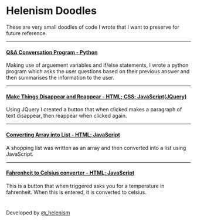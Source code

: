 # Helenism Doodles
These are very small doodles of code I wrote that I want to preserve for future reference.
<hr>

#### [Q&A Conversation Program - Python](https://github.com/helenism/helenism-doodles/blob/master/conversation-program.py)
Making use of arguement variables and if/else statements, I wrote a python program which asks the user questions based on their previous answer and then summarises the information to the user.
<hr>

#### [Make Things Disappear and Reappear - HTML; CSS; JavaScript(JQuery)](https://github.com/helenism/helenism-doodles/blob/master/make-things-disappear.html)
Using JQuery I created a button that when clicked makes a paragraph of text disappear, then reappear when clicked again.
<hr>

#### [Converting Array into List - HTML; JavaScript](https://github.com/helenism/helenism-doodles/blob/master/array-to-list.html)
A shopping list was written as an array and then converted into a list using JavaScript.
<hr>

#### [Fahrenheit to Celsius converter - HTML; JavaScript](https://github.com/helenism/helenism-doodles/blob/master/fahrenheit-to-celsius.html)
This is a button that when triggered asks you for a temperature in fahrenheit. When this is entered, it is converted to celsius.

#
Developed by [@_helenism](https://twitter.com/_helenism)
